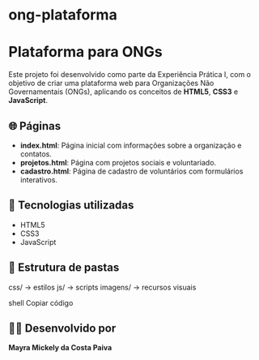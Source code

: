 # ong-plataforma
# Plataforma para ONGs

Este projeto foi desenvolvido como parte da Experiência Prática I, com o objetivo de criar uma plataforma web para Organizações Não Governamentais (ONGs), aplicando os conceitos de **HTML5**, **CSS3** e **JavaScript**.

## 🌐 Páginas
- **index.html**: Página inicial com informações sobre a organização e contatos.  
- **projetos.html**: Página com projetos sociais e voluntariado.  
- **cadastro.html**: Página de cadastro de voluntários com formulários interativos.

## 🧠 Tecnologias utilizadas
- HTML5
- CSS3
- JavaScript

## 📂 Estrutura de pastas
css/ → estilos
js/ → scripts
imagens/ → recursos visuais

shell
Copiar código

## 👩‍💻 Desenvolvido por
**Mayra Mickely da Costa Paiva**
